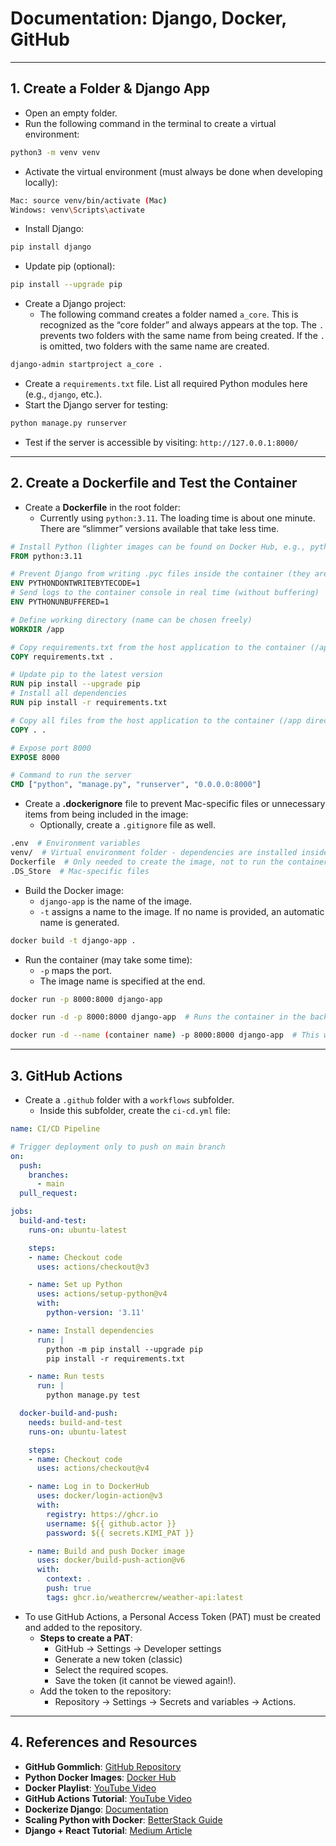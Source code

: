 # Documentation: Django, Docker, GitHub

---

## 1. Create a Folder & Django App

- Open an empty folder.
- Run the following command in the terminal to create a virtual environment:

```bash
python3 -m venv venv
```

- Activate the virtual environment (must always be done when developing locally):

```bash
Mac: source venv/bin/activate (Mac)
Windows: venv\Scripts\activate
```

- Install Django:

```bash
pip install django
```

- Update pip (optional):

```bash
pip install --upgrade pip
```

- Create a Django project:
  - The following command creates a folder named `a_core`. This is recognized as the “core folder” and always appears at the top. The `.` prevents two folders with the same name from being created. If the `.` is omitted, two folders with the same name are created.

```bash
django-admin startproject a_core .
```

- Create a `requirements.txt` file. List all required Python modules here (e.g., `django`, etc.).
- Start the Django server for testing:

```bash
python manage.py runserver
```

- Test if the server is accessible by visiting: `http://127.0.0.1:8000/`

---

## 2. Create a Dockerfile and Test the Container

- Create a **Dockerfile** in the root folder:
  - Currently using `python:3.11`. The loading time is about one minute. There are “slimmer” versions available that take less time.

```dockerfile
# Install Python (lighter images can be found on Docker Hub, e.g., python:3.11-alpine)
FROM python:3.11

# Prevent Django from writing .pyc files inside the container (they are unnecessary)
ENV PYTHONDONTWRITEBYTECODE=1
# Send logs to the container console in real time (without buffering)
ENV PYTHONUNBUFFERED=1

# Define working directory (name can be chosen freely)
WORKDIR /app

# Copy requirements.txt from the host application to the container (/app directory)
COPY requirements.txt .

# Update pip to the latest version
RUN pip install --upgrade pip
# Install all dependencies
RUN pip install -r requirements.txt

# Copy all files from the host application to the container (/app directory)
COPY . .

# Expose port 8000
EXPOSE 8000

# Command to run the server
CMD ["python", "manage.py", "runserver", "0.0.0.0:8000"]
```

- Create a **.dockerignore** file to prevent Mac-specific files or unnecessary items from being included in the image:
  - Optionally, create a `.gitignore` file as well.

```dockerfile
.env  # Environment variables
venv/  # Virtual environment folder - dependencies are installed inside the container
Dockerfile  # Only needed to create the image, not to run the container
.DS_Store  # Mac-specific files
```

- Build the Docker image:
  - `django-app` is the name of the image.
  - `-t` assigns a name to the image. If no name is provided, an automatic name is generated.

```bash
docker build -t django-app .
```

- Run the container (may take some time):
  - `-p` maps the port.
  - The image name is specified at the end.

```bash
docker run -p 8000:8000 django-app

docker run -d -p 8000:8000 django-app  # Runs the container in the background

docker run -d --name (container name) -p 8000:8000 django-app  # This works
```

---

## 3. GitHub Actions

- Create a `.github` folder with a `workflows` subfolder.
  - Inside this subfolder, create the `ci-cd.yml` file:

```yaml
name: CI/CD Pipeline

# Trigger deployment only to push on main branch
on:
  push:
    branches:
      - main
  pull_request:

jobs:
  build-and-test:
    runs-on: ubuntu-latest

    steps:
    - name: Checkout code
      uses: actions/checkout@v3

    - name: Set up Python
      uses: actions/setup-python@v4
      with:
        python-version: '3.11'

    - name: Install dependencies
      run: |
        python -m pip install --upgrade pip
        pip install -r requirements.txt

    - name: Run tests
      run: |
        python manage.py test

  docker-build-and-push:
    needs: build-and-test
    runs-on: ubuntu-latest

    steps:
    - name: Checkout code
      uses: actions/checkout@v4

    - name: Log in to DockerHub
      uses: docker/login-action@v3
      with:
        registry: https://ghcr.io
        username: ${{ github.actor }}
        password: ${{ secrets.KIMI_PAT }}

    - name: Build and push Docker image
      uses: docker/build-push-action@v6
      with:
        context: .
        push: true
        tags: ghcr.io/weathercrew/weather-api:latest
```

- To use GitHub Actions, a Personal Access Token (PAT) must be created and added to the repository.
  - **Steps to create a PAT**:
    - GitHub → Settings → Developer settings
    - Generate a new token (classic)
    - Select the required scopes.
    - Save the token (it cannot be viewed again!).
  - Add the token to the repository:
    - Repository → Settings → Secrets and variables → Actions.

---

## 4. References and Resources

- **GitHub Gommlich**: [GitHub Repository](https://github.com/JulianGommlich)
- **Python Docker Images**: [Docker Hub](https://hub.docker.com/_/python)
- **Docker Playlist**: [YouTube Video](https://youtu.be/N0x_koFpoVs?si=SSHtLWIzb67nCmkT)
- **GitHub Actions Tutorial**: [YouTube Video](https://www.youtube.com/watch?v=1W7lMJ4Zvkk)
- **Dockerize Django**: [Documentation](https://www.docker.com/blog/how-to-dockerize-django-app/)
- **Scaling Python with Docker**: [BetterStack Guide](https://betterstack.com/community/guides/scaling-python/dockerize-django/)
- **Django + React Tutorial**: [Medium Article](https://medium.com/@gazzaazhari/django-backend-react-frontend-basic-tutorial-6249af7964e4)